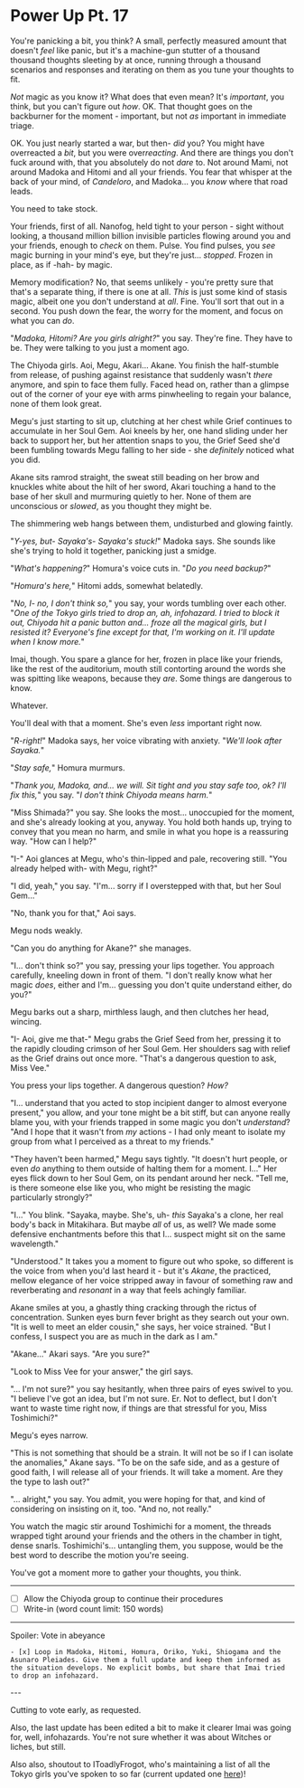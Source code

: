 # Power Up Pt. 17

You're panicking a bit, you think? A small, perfectly measured amount that doesn't *feel* like panic, but it's a machine-gun stutter of a thousand thousand thoughts sleeting by at once, running through a thousand scenarios and responses and iterating on them as you tune your thoughts to fit.

*Not* magic as you know it? What does that even mean? It's *important*, you think, but you can't figure out *how*. OK. That thought goes on the backburner for the moment - important, but not *as* important in immediate triage.

OK. You just nearly started a war, but then- *did* you? You might have overreacted a *bit*, but you were over*reacting*. And there are things you don't fuck around with, that you absolutely do not *dare* to. Not around Mami, not around Madoka and Hitomi and all your friends. You fear that whisper at the back of your mind, of *Candeloro*, and Madoka... you *know* where that road leads.

You need to take stock.

Your friends, first of all. Nanofog, held tight to your person - sight without looking, a thousand million billion invisible particles flowing around you and your friends, enough to *check* on them. Pulse. You find pulses, you *see* magic burning in your mind's eye, but they're just... *stopped*. Frozen in place, as if -hah- by magic.

Memory modification? No, that seems unlikely - you're pretty sure that that's a separate thing, if there is one at all. *This* is just some kind of stasis magic, albeit one you don't understand at *all*. Fine. You'll sort that out in a second. You push down the fear, the worry for the moment, and focus on what you can *do*.

"*Madoka, Hitomi? Are you girls alright?*" you say. They're fine. They have to be. They were talking to you just a moment ago.

The Chiyoda girls. Aoi, Megu, Akari... Akane. You finish the half-stumble from release, of pushing against resistance that suddenly wasn't *there* anymore, and spin to face them fully. Faced head on, rather than a glimpse out of the corner of your eye with arms pinwheeling to regain your balance, none of them look great.

Megu's just starting to sit up, clutching at her chest while Grief continues to accumulate in her Soul Gem. Aoi kneels by her, one hand sliding under her back to support her, but her attention snaps to you, the Grief Seed she'd been fumbling towards Megu falling to her side - she *definitely* noticed what you did.

Akane sits ramrod straight, the sweat still beading on her brow and knuckles white about the hilt of her sword, Akari touching a hand to the base of her skull and murmuring quietly to her. None of them are unconscious or *slowed*, as you thought they might be.

The shimmering web hangs between them, undisturbed and glowing faintly.

"*Y-yes, but- Sayaka's- Sayaka's stuck!*" Madoka says. She sounds like she's trying to hold it together, panicking just a smidge.

"*What's happening?*" Homura's voice cuts in. "*Do you need backup?*"

"*Homura's here,*" Hitomi adds, somewhat belatedly.

"*No, I- no, I don't think so,*" you say, your words tumbling over each other. "*One of the Tokyo girls tried to drop an, ah, infohazard. I tried to block it out, Chiyoda hit a panic button and... *froze* all the magical girls, but I resisted it? Everyone's fine except for that, I'm working on it. I'll update when I know more.*"

Imai, though. You spare a glance for her, frozen in place like your friends, like the rest of the auditorium, mouth still contorting around the words she was spitting like weapons, because they *are*. Some things are dangerous to know.

Whatever.

You'll deal with that a moment. She's even *less* important right now.

"*R-right!*" Madoka says, her voice vibrating with anxiety. "*We'll look after Sayaka.*"

"*Stay safe,*" Homura murmurs.

"*Thank you, Madoka, and... we will. Sit tight and *you* stay safe too, ok? I'll fix this,*" you say. "*I don't *think* Chiyoda means harm.*"

"Miss Shimada?" you say. She looks the most... unoccupied for the moment, and she's already looking at you, anyway. You hold both hands up, trying to convey that you mean no harm, and smile in what you hope is a reassuring way. "How can I help?"

"I-" Aoi glances at Megu, who's thin-lipped and pale, recovering still. "You already helped with- with Megu, right?"

"I did, yeah," you say. "I'm... sorry if I overstepped with that, but her Soul Gem..."

"No, thank you for that," Aoi says.

Megu nods weakly.

"Can you do anything for Akane?" she manages.

"I... don't think so?" you say, pressing your lips together. You approach carefully, kneeling down in front of them. "I don't really know what her magic *does*, either and I'm... guessing you don't quite understand either, do you?"

Megu barks out a sharp, mirthless laugh, and then clutches her head, wincing.

"I- Aoi, give me that-" Megu grabs the Grief Seed from her, pressing it to the rapidly clouding crimson of her Soul Gem. Her shoulders sag with relief as the Grief drains out once more. "That's a dangerous question to ask, Miss Vee."

You press your lips together. A dangerous question? *How?*

"I... understand that you acted to stop incipient danger to almost everyone present," you allow, and your tone might be a bit stiff, but can anyone really blame you, with your friends trapped in some magic you don't *understand*? "And I hope that it wasn't from *my* actions - I had only meant to isolate my group from what I perceived as a threat to my friends."

"They haven't been harmed," Megu says tightly. "It doesn't hurt people, or even *do* anything to them outside of halting them for a moment. I..." Her eyes flick down to her Soul Gem, on its pendant around her neck. "Tell me, is there someone else like you, who might be resisting the magic particularly strongly?"

"I..." You blink. "Sayaka, maybe. She's, uh- *this* Sayaka's a clone, her real body's back in Mitakihara. But maybe *all* of us, as well? We made some defensive enchantments before this that I... suspect might sit on the same wavelength."

"Understood." It takes you a moment to figure out who spoke, so different is the voice from when you'd last heard it - but it's *Akane*, the practiced, mellow elegance of her voice stripped away in favour of something raw and reverberating and *resonant* in a way that feels achingly familiar.

Akane smiles at you, a ghastly thing cracking through the rictus of concentration. Sunken eyes burn fever bright as they search out your own. "It is well to meet an elder cousin," she says, her voice strained. "But I confess, I suspect you are as much in the dark as I am."

"Akane..." Akari says. "Are you sure?"

"Look to Miss Vee for your answer," the girl says.

"... I'm not sure?" you say hesitantly, when three pairs of eyes swivel to you. "I believe I've got an idea, but I'm not sure. Er. Not to deflect, but I don't want to waste time right now, if things are that stressful for you, Miss Toshimichi?"

Megu's eyes narrow.

"This is not something that should be a strain. It will not be so if I can isolate the anomalies," Akane says. "To be on the safe side, and as a gesture of good faith, I will release all of your friends. It will take a moment. Are they the type to lash out?"

"... alright," you say. You admit, you were hoping for that, and kind of considering on insisting on it, too. "And no, not really."

You watch the magic stir around Toshimichi for a moment, the threads wrapped tight around your friends and the others in the chamber in tight, dense snarls. Toshimichi's... untangling them, you suppose, would be the best word to describe the motion you're seeing.

You've got a moment more to gather your thoughts, you think.

---

- [ ] Allow the Chiyoda group to continue their procedures
- [ ] Write-in (word count limit: 150 words)

---

Spoiler: Vote in abeyance

    - [x] Loop in Madoka, Hitomi, Homura, Oriko, Yuki, Shiogama and the Asunaro Pleiades. Give them a full update and keep them informed as the situation develops. No explicit bombs, but share that Imai tried to drop an infohazard.

---​

Cutting to vote early, as requested.

Also, the last update has been edited a bit to make it clearer Imai was going for, well, infohazards. You're not sure whether it was about Witches or liches, but still.

Also also, shoutout to IToadlyFrogot, who's maintaining a list of all the Tokyo girls you've spoken to so far (current updated one [here](https://forums.sufficientvelocity.com/threads/puella-magi-adfligo-systema.2538/page-6941#post-20786017))!
